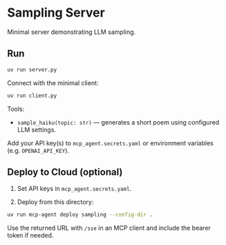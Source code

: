 # Sampling Server

Minimal server demonstrating LLM sampling.

## Run

```bash
uv run server.py
```

Connect with the minimal client:

```bash
uv run client.py
```

Tools:

- `sample_haiku(topic: str)` — generates a short poem using configured LLM settings.

Add your API key(s) to `mcp_agent.secrets.yaml` or environment variables (e.g. `OPENAI_API_KEY`).

## Deploy to Cloud (optional)

1) Set API keys in `mcp_agent.secrets.yaml`.

2) Deploy from this directory:

```bash
uv run mcp-agent deploy sampling --config-dir .
```

Use the returned URL with `/sse` in an MCP client and include the bearer token if needed.
